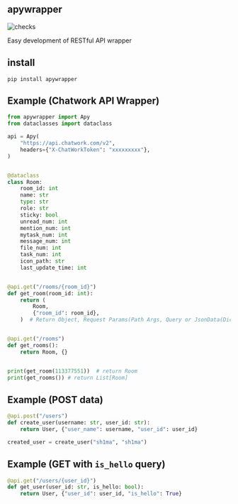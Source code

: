 ## apywrapper

![checks](https://github.com/sh1ma/apywrapper/workflows/checks/badge.svg)

Easy development of RESTful API wrapper


## install

```
pip install apywrapper
```


## Example (Chatwork API Wrapper)

```python
from apywrapper import Apy
from dataclasses import dataclass

api = Apy(
    "https://api.chatwork.com/v2",
    headers={"X-ChatWorkToken": "xxxxxxxxx"},
)


@dataclass
class Room:
    room_id: int
    name: str
    type: str
    role: str
    sticky: bool
    unread_num: int
    mention_num: int
    mytask_num: int
    message_num: int
    file_num: int
    task_num: int
    icon_path: str
    last_update_time: int


@api.get("/rooms/{room_id}")
def get_room(room_id: int):
    return (
        Room,
        {"room_id": room_id},
    )  # Return Object, Request Params(Path Args, Query or JsonData(Dict))


@api.get("/rooms")
def get_rooms():
    return Room, {}


print(get_room(113377551))  # return Room
print(get_rooms()) # return List[Room]

```

## Example (POST data)
```python
@api.post("/users")
def create_user(username: str, user_id: str):
    return User, {"user_name": username, "user_id": user_id}

created_user = create_user("sh1ma", "sh1ma")
```

## Example (GET with `is_hello` query)
```python
@api.get("/users/{user_id}")
def get_user(user_id: str, is_hello: bool):
    return User, {"user_id": user_id, "is_hello": True}
```

